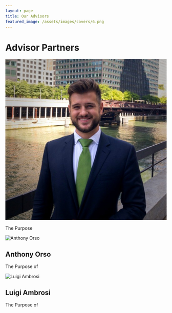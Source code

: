 ```yaml
---
layout: page
title: Our Advisors
featured_image: /assets/images/covers/6.png
---
```


# Advisor Partners

![## Michael Calvo Elhauge](https://github.com/mcalvoelhauge/pactumpartners.github.io/blob/main/assets/images/people/calvo.jpeg "Michael Calvo Elhauge")


The Purpose 

![](/assets/images/people/Orso.png "Anthony Orso")
## Anthony Orso

The Purpose of

![](/assets/images/people/Ambrosi.png "Luigi Ambrosi")
## Luigi Ambrosi

The Purpose of

